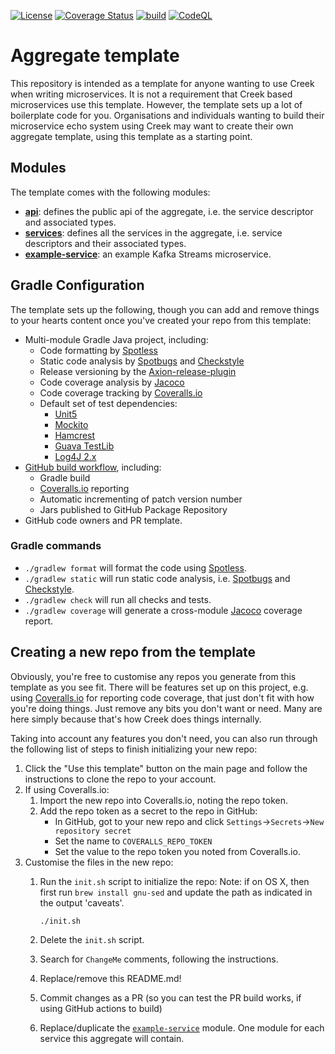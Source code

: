 [![License](https://img.shields.io/badge/License-Apache%202.0-blue.svg)](https://opensource.org/licenses/Apache-2.0)
[![Coverage Status](https://coveralls.io/repos/github/creek-service/aggregate-template/badge.svg?branch=main)](https://coveralls.io/github/creek-service/aggregate-template?branch=main)
[![build](https://github.com/creek-service/aggregate-template/actions/workflows/gradle.yml/badge.svg)](https://github.com/creek-service/aggregate-template/actions/workflows/gradle.yml)
[![CodeQL](https://github.com/creek-service/aggregate-template/actions/workflows/codeql.yml/badge.svg)](https://github.com/creek-service/aggregate-template/actions/workflows/codeql.yml)

# Aggregate template

This repository is intended as a template for anyone wanting to use Creek when writing microservices.
It is not a requirement that Creek based microservices use this template. However, the template sets up
a lot of boilerplate code for you. 
Organisations and individuals wanting to build their microservice echo system using Creek may want to
create their own aggregate template, using this template as a starting point.

## Modules

The template comes with the following modules:

* **[api](api)**: defines the public api of the aggregate, i.e. the service descriptor and associated types.
* **[services](services)**: defines all the services in the aggregate, i.e. service descriptors and their associated types.
* **[example-service](example-service)**: an example Kafka Streams microservice.

## Gradle Configuration

The template sets up the following, though you can add and remove things to your hearts content once you've created
your repo from this template:

* Multi-module Gradle Java project, including:
  * Code formatting by [Spotless][1]
  * Static code analysis by [Spotbugs][2] and [Checkstyle][3]
  * Release versioning by the [Axion-release-plugin][4]
  * Code coverage analysis by [Jacoco][5]
  * Code coverage tracking by [Coveralls.io][6]
  * Default set of test dependencies:
    * [Unit5][7]
    * [Mockito][8]
    * [Hamcrest][9]
    * [Guava TestLib][10]
    * [Log4J 2.x][11]
* [GitHub build workflow][12], including:
  * Gradle build
  * [Coveralls.io][6] reporting
  * Automatic incrementing of patch version number
  * Jars published to GitHub Package Repository
* GitHub code owners and PR template.

### Gradle commands

* `./gradlew format` will format the code using [Spotless][1].
* `./gradlew static` will run static code analysis, i.e. [Spotbugs][2] and [Checkstyle][3].
* `./gradlew check` will run all checks and tests.
* `./gradlew coverage` will generate a cross-module [Jacoco][5] coverage report.

## Creating a new repo from the template

Obviously, you're free to customise any repos you generate from this template as you see fit.
There will be features set up on this project, e.g. using [Coveralls.io][6] for reporting code coverage,
that just don't fit with how you're doing things. Just remove any bits you don't want or need.
Many are here simply because that's how Creek does things internally. 

Taking into account any features you don't need, you can also run through the following list of steps to
finish initializing your new repo:

1. Click the "Use this template" button on the main page and follow the instructions to clone the repo to your account.
2. If using Coveralls.io:
   1. Import the new repo into Coveralls.io, noting the repo token.
   2. Add the repo token as a secret to the repo in GitHub:
      * In GitHub, got to your new repo and click `Settings`->`Secrets`->`New repository secret` 
      * Set the name to `COVERALLS_REPO_TOKEN`
      * Set the value to the repo token you noted from Coveralls.io.
3. Customise the files in the new repo:
   1. Run the `init.sh` script to initialize the repo:
        Note: if on OS X, then first run `brew install gnu-sed` and update the path as indicated in the output 'caveats'.
        
        ```shell
        ./init.sh
        ``` 
   2. Delete the `init.sh` script.
   3. Search for `ChangeMe` comments, following the instructions.
   4. Replace/remove this README.md!
   5. Commit changes as a PR (so you can test the PR build works, if using GitHub actions to build)
   6. Replace/duplicate the [`example-service`](example-service) module.
      One module for each service this aggregate will contain.

[1]: https://github.com/diffplug/spotless
[2]: https://spotbugs.github.io/
[3]: https://checkstyle.sourceforge.io/
[4]: https://github.com/allegro/axion-release-plugin
[5]: https://www.jacoco.org/jacoco/trunk/doc/
[6]: https://coveralls.io/
[7]: https://junit.org/junit5/docs/current/user-guide/
[8]: https://site.mockito.org/
[9]: http://hamcrest.org/JavaHamcrest/index
[10]: https://github.com/google/guava/tree/master/guava-testlib
[11]: https://logging.apache.org/log4j/2.x/
[12]: .github/workflows/gradle.yml
